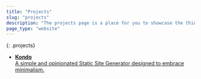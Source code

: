 ```yaml
---
title: "Projects"
slug: "projects"
description: "The projects page is a place for you to showcase the things you have made and worked on over the years."
page_type: "website"
---
```


  {: .projects}
- [**Kondo**<br>A simple and opinionated Static Site Generator designed to embrace minimalism.](https://github.com/onathjan/kondo)